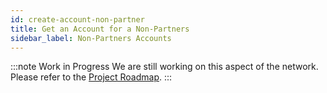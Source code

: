 ```yaml
---
id: create-account-non-partner
title: Get an Account for a Non-Partners
sidebar_label: Non-Partners Accounts
---
```


:::note Work in Progress
We are still working on this aspect of the network. Please refer to the [Project Roadmap](../testnet/roadmap).
:::